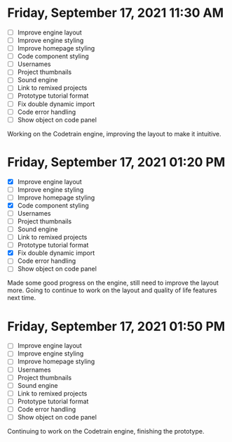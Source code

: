 # Friday, September 17, 2021 11:30 AM
- [ ] Improve engine layout
- [ ] Improve engine styling
- [ ] Improve homepage styling
- [ ] Code component styling
- [ ] Usernames
- [ ] Project thumbnails
- [ ] Sound engine
- [ ] Link to remixed projects
- [ ] Prototype tutorial format
- [ ] Fix double dynamic import
- [ ] Code error handling
- [ ] Show object on code panel

Working on the Codetrain engine, improving the layout to make it intuitive.

# Friday, September 17, 2021 01:20 PM
- [X] Improve engine layout
- [ ] Improve engine styling
- [ ] Improve homepage styling
- [X] Code component styling
- [ ] Usernames
- [ ] Project thumbnails
- [ ] Sound engine
- [ ] Link to remixed projects
- [ ] Prototype tutorial format
- [X] Fix double dynamic import
- [ ] Code error handling
- [ ] Show object on code panel

Made some good progress on the engine, still need to improve the layout more.
Going to continue to work on the layout and quality of life features next time.

# Friday, September 17, 2021 01:50 PM
- [ ] Improve engine layout
- [ ] Improve engine styling
- [ ] Improve homepage styling
- [ ] Usernames
- [ ] Project thumbnails
- [ ] Sound engine
- [ ] Link to remixed projects
- [ ] Prototype tutorial format
- [ ] Code error handling
- [ ] Show object on code panel

Continuing to work on the Codetrain engine, finishing the prototype.
